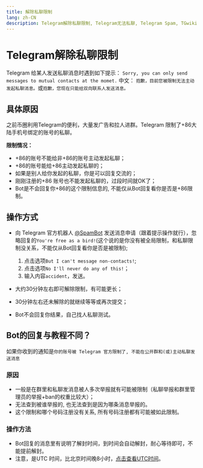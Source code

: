 ```yaml
---
title: 解除私聊限制
lang: zh-CN
description: Telegram解除私聊限制, Telegram无法私聊, Telegram Spam, TGwiki, Telegram知识库
---
```


# Telegram解除私聊限制

Telegram 给某人发送私聊消息时遇到如下提示：
```Sorry, you can only send messages to mutual contacts at the momet.```
中文：
```抱歉，目前您被限制无法主动发起私聊消息。```或```抱歉，您现在只能给双向联系人发送消息。```

## 具体原因

之前币圈利用Telegram的便利，大量发广告和拉人进群。Telegram 限制了+86大陆手机号绑定的账号的私聊。

**限制情况：**

- +86的账号不能给非+86的账号主动发起私聊；
- +86的账号能给+86主动发起私聊的；
- 如果是别人给你发起的私聊，你是可以回复交流的；
- 刚刚注册的+86 账号也不能发起私聊的，过段时间就OK了；
- Bot是不会回复你+86的这个限制信息的, 不能仅从Bot回复看你是否是+86限制。

 ## 操作方式

- 向 Telegram 官方机器人 [@SpamBot](https://t.me/spambot) 发送消息申请（跟着提示操作就行），忽略回复的`You're free as a bird!`(这个说的是你没有被全局限制，和私聊限制没关系，不能仅从Bot回复看你是否是被限制);
  1. 点击选项`But I can't message non-contacts!`;
  2. 点击选项`No I'll never do any of this!`；
  3. 输入内容`accident`，发送。

- 大约30分钟左右即可解除限制，有可能更长；

- 30分钟左右还未解除的就继续等等或再次提交；

- Bot不会回复你结果，自己找人私聊测试。

## Bot的回复与教程不同？

如果你收到的通知是```你的账号被 Telegram 官方限制了, 不能在公开群和(或)主动私聊发送消息```

### 原因

- 一般是在群里和私聊发消息被人多次举报就有可能被限制（私聊举报和群里管理员的举报+ban的权重比较大）；
- 无法查到被谁举报的, 也无法查到是因为哪条消息举报的。
- 这个限制和哪个号码注册没有关系, 所有号码注册都有可能被如此限制。

### 操作方法

- Bot回复的消息里有说明了解封时间，到时间会自动解封，耐心等待即可，不能提前解封。
- 注意，是UTC 时间，比北京时间晚8小时，[点击查看UTC时间](https://time.is/zh/UTC)。
